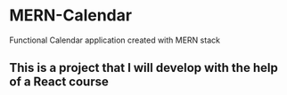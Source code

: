 # MERN-Calendar
Functional Calendar application created with MERN stack

## This is a project that I will develop with the help of a React course 
